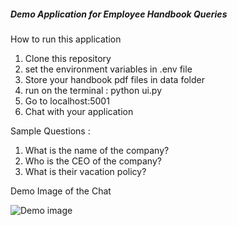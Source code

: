 ##### Demo Application for Employee Handbook Queries

How to run this application

1. Clone this repository
2. set the environment variables in .env file
3. Store your handbook pdf files in data folder
4. run on the terminal : python ui.py
5. Go to localhost:5001
6. Chat with your application


Sample Questions : 

1. What is the name of the company?
2. Who is the CEO of the company?
3. What is their vacation policy?


Demo Image of the Chat

![Demo image](demo.jif)